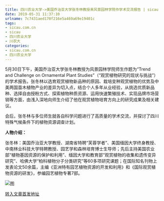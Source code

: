```yaml
---
title: 四川农业大学->美国乔治亚大学张冬林教授来风景园林学院作学术交流报告 | sicau.com.cn
date: 2019-05-31 11:37:10
urlname: 7c7431aed170f216e5a469a69e19401c
tags: 
- sicau.com.cn
- sicau
- 四川农业大学
- 川农大
categories:
- sicau.com.cn
- 四川农业大学
---
```



5月30日下午，美国乔治亚大学张冬林教授为风景园林学院师生作题为“Trend and Challenge on Ornamental Plant Studies”（“观赏植物研究的现状与挑战”）的学术报告。张冬林以选育观赏植物新品种的原因、栽培变种观赏植物的优势及中美两国苗木植物产业的差异为切入点，结合个人多年从业经验，从挑选优质新品种、选择自由授粉方式、探索植物种质资源、运用快速繁殖技术、实现品牌市场营销等方面，由浅入深地向师生介绍了他在观赏植物培育方向上的研究成果及相关建议。

会后，张冬林与多位师生就各自科学问题进行了高质量的学术交流，并探讨了四川特殊气候条件下的植物资源调查计划。

**人物介绍：**

张冬林：美国乔治亚大学教授、湖南省特聘“芙蓉学者”、美国缅因大学终身教授、中南林业科技大学特聘教授、园艺学和森林培育博士生导师；先后主持美国农业部“植物基因资源的保护和利用”、缅因大学和教育部“观赏植物的收集和遗传变异研究”、哈佛大学“柏科植物分子分类研究”等60多项研究课题；在国际知名刊物上发表论文50余篇，主编《亚洲特有园艺植物资源的开发和利用》和《国际观赏植物资源的研发》，参编园艺植物专著7部。



![图](https://news.sicau.edu.cn/__local/6/01/7D/1CBF444085F3BDDE3A4D98247BE_21E35445_6490B.jpg)

[转入文章首发地址](https://news.sicau.edu.cn/info/1078/51835.htm)